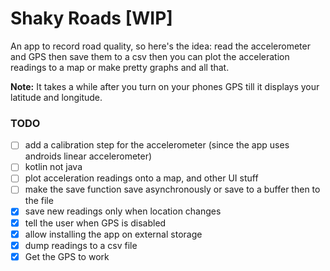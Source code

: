 # Shaky Roads [WIP]

An app to record road quality, so here's the idea: read the accelerometer and GPS then save them to
a csv then you can plot the acceleration readings to a map or make pretty graphs and all that.

**Note:** It takes a while after you turn on your phones GPS till it displays your latitude and longitude.

### TODO

- [ ] add a calibration step for the accelerometer (since the app uses androids linear accelerometer)
- [ ] kotlin not java
- [ ] plot acceleration readings onto a map, and other UI stuff
- [ ] make the save function save asynchronously or save to a buffer then to the file
- [x] save new readings only when location changes
- [x] tell the user when GPS is disabled
- [x] allow installing the app on external storage
- [x] dump readings to a csv file
- [x] Get the GPS to work
